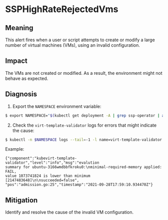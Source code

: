 # SSPHighRateRejectedVms
<!--apinnick Nov 2022-->

## Meaning

This alert fires when a user or script attempts to create or modify a large number of virtual machines (VMs), using an invalid configuration.

## Impact

The VMs are not created or modified. As a result, the environment might not behave as expected.

## Diagnosis

1. Export the `NAMESPACE` environment variable:
  ```bash
  $ export NAMESPACE="$(kubectl get deployment -A | grep ssp-operator | awk '{print $1}')"
  ```
2. Check the `virt-template-validator` logs for errors that might indicate the cause:
  ```bash
  $ kubectl -n $NAMESPACE logs --tail=-1 -l name=virt-template-validator
  ```
Example:
```
{"component":"kubevirt-template-validator","level":"info","msg":"evalution 
summary for ubuntu-3166wmdbbfkroku0:\nminimal-required-memory applied: FAIL, 
value 1073741824 is lower than minimum [2147483648]\n\nsucceeded=false",
"pos":"admission.go:25","timestamp":"2021-09-28T17:59:10.934470Z"}
```

## Mitigation

Identify and resolve the cause of the invalid VM configuration.
